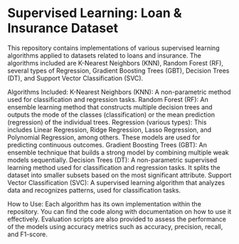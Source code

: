 # Supervised Learning: Loan & Insurance Dataset
This repository contains implementations of various supervised learning algorithms applied to datasets related to loans and insurance. The algorithms included are K-Nearest Neighbors (KNN), Random Forest (RF), several types of Regression, Gradient Boosting Trees (GBT), Decision Trees (DT), and Support Vector Classification (SVC).

Algorithms Included:
K-Nearest Neighbors (KNN): A non-parametric method used for classification and regression tasks.
Random Forest (RF): An ensemble learning method that constructs multiple decision trees and outputs the mode of the classes (classification) or the mean prediction (regression) of the individual trees.
Regression (various types): This includes Linear Regression, Ridge Regression, Lasso Regression, and Polynomial Regression, among others. These models are used for predicting continuous outcomes.
Gradient Boosting Trees (GBT): An ensemble technique that builds a strong model by combining multiple weak models sequentially.
Decision Trees (DT): A non-parametric supervised learning method used for classification and regression tasks. It splits the dataset into smaller subsets based on the most significant attribute.
Support Vector Classification (SVC): A supervised learning algorithm that analyzes data and recognizes patterns, used for classification tasks.

How to Use:
Each algorithm has its own implementation within the repository. You can find the code along with documentation on how to use it effectively. Evaluation scripts are also provided to assess the performance of the models using accuracy metrics such as accuracy, precision, recall, and F1-score.

